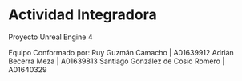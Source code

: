 # Actividad Integradora
 Proyecto Unreal Engine 4

Equipo Conformado por:
  Ruy Guzmán Camacho | A01639912
  Adrián Becerra Meza | A01639813
  Santiago González de Cosío Romero | A01640329
